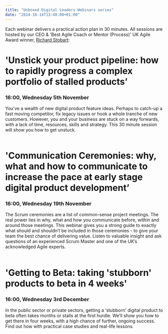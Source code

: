 ```yaml
---
title: "Unboxed Digital Leaders Webinars series"
date: "2014-10-14T13:40:00+01:00"
---
```


<p>Each webinar delivers a practical action plan in 30 minutes. All sessions are hosted by our CEO &amp; &#39;Best Agile Coach or Mentor (Process)&#39; UK Agile Award winner, <a href="http://team#richard-stobart">Richard Stobart</a>:</p>

<h1>'Unstick your product pipeline: how to rapidly progress a complex portfolio of stalled products’ </h1>
<h3>16:00, Wednesday 5th November</h3>

<p>You’ve a wealth of new digital product feature ideas. Perhaps to catch-up a fast moving competitor, fix legacy issues or hook a whole tranche of new customers. However, you and your business are stuck on a way forwards, with a lack of time, resources, skills and strategy. This 30 minute session will show you how to get unstuck.<br/>
<br/></p>

<h1>'Communication Ceremonies: why, what and how to communicate to increase the pace at early stage digital product development’  </h1>
<h3>16:00, Wednesday 19th November</h3>

<p>The Scrum ceremonies are a list of common-sense project meetings. The real power lies in why, what and how you communicate before, within and around those meetings. This webinar gives you a strong guide to exactly what should and shouldn’t be included in those ceremonies - to give your team the best chance of delivering value. Listen to valuable insight and ask questions of an experienced Scrum Master and one of the UK’s acknowledged Agile experts.<br/>
<br/></p>

<h1>'Getting to Beta: taking 'stubborn' products to beta in 4 weeks'</h1>
<h3>16:00, Wednesday 3rd December</h3>

<p>In the public sector or private sectors, getting a ‘stubborn&#39; digital product to beta often takes months or stalls at the first hurdle. We’ll show you how to get there in four weeks, with a high chance of further, ongoing success. Find out how with practical case studies and real-life lessons.<br/>
<br/></p>
